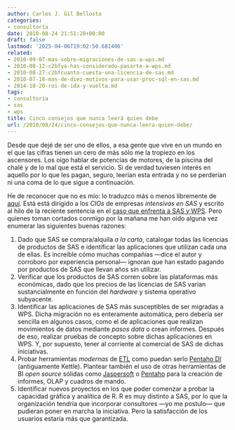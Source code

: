 ```yaml
---
author: Carlos J. Gil Bellosta
categories:
- consultoría
date: 2010-08-24 21:51:28+00:00
draft: false
lastmod: '2025-04-06T19:02:50.681406'
related:
- 2010-09-07-mas-sobre-migraciones-de-sas-a-wps.md
- 2010-08-12-c2bfya-has-considerado-pasarte-a-wps.md
- 2010-08-27-c2bfcuanto-cuesta-una-licencia-de-sas.md
- 2010-07-18-mas-de-diez-motivos-para-usar-proc-sql-en-sas.md
- 2014-10-20-roi-de-ida-y-vuelta.md
tags:
- consultoría
- sas
- wps
title: Cinco consejos que nunca leerá quien debe
url: /2010/08/24/cinco-consejos-que-nunca-leera-quien-debe/
---
```


Desde que dejé de ser uno de ellos, a esa gente que vive en un mundo en el que las cifras tienen un cero de más sólo me la tropiezo en los ascensores. Los oigo hablar de potencias de motores, de la piscina del chalé y de lo mal que está el servicio. Si de verdad tuviesen interés en aquello por lo que les pagan, seguro, leerían esta entrada y no se perderían ni una coma de lo que sigue a continuación.

He de reconocer que no es mío: lo traduzco más o menos libremente de [aquí](http://www.information-management.com/blogs/sas_wps_r_steve_miller-10018465-1.html). Está está dirigido a los _CIOs_ de empresas _intensivas en SAS_ y escrito al hilo de la reciente sentencia en el [caso que enfrenta a SAS y WPS](http://www.datanalytics.com/2010/08/12/¿ya-has-considerado-pasarte-a-wps/). Pero quienes toman cortados conmigo por la mañana me han oído alguna vez enumerar las siguientes buenas razones:


1. Dado que SAS se compra/alquila _a la carta_, catalogar todas las licencias de productos de SAS e identificar las aplicaciones que utilizan cada una de ellas. Es increíble cómo muchas compañías —dice el autor y corroboro por experiencia personal— ignoran que han estado pagando por productos de SAS que llevan años sin utilizar.
2. Verificar que los productos de SAS corren sobre las plataformas más económicas, dado que los precios de las licencias de SAS varían sustancialmente en función del _hardware_ y sistema operativo subyacente.
3. Identificar las aplicaciones de SAS más susceptibles de ser migradas a WPS. Dicha migración no es enteramente automática, pero debería ser sencilla en algunos casos, como el de aplicaciones que realizan movimientos de datos mediante _pasos data_ o crean informes. Después de eso, realizar pruebas de concepto sobre dichas aplicaciones en WPS. Y, por supuesto, tener al corriente al comercial de SAS de dichas iniciativas.
4. Probar herramientas _modernas_ de [ETL](http://www.datanalytics.com/etl.html) como puedan serlo [Pentaho DI](http://www.pentaho.com/products/data_integration/) (antiguamente Kettle). Plantear también el uso de otras herramientas de BI _open source_ sólidas como [Jaspersoft](http://www.jaspersoft.com) o [Pentaho](http://www.pentaho.com) para la creación de informes, OLAP y cuadros de mando.
5. Identificar nuevos proyectos en los que poder comenzar a probar la capacidad gráfica y analítica de R. R es muy distinto a SAS, por lo que la organización tendría que incorporar consultores —yo me postulo— que pudieran poner en marcha la iniciativa. Pero la satisfacción de los usuarios estaría más que garantizada.